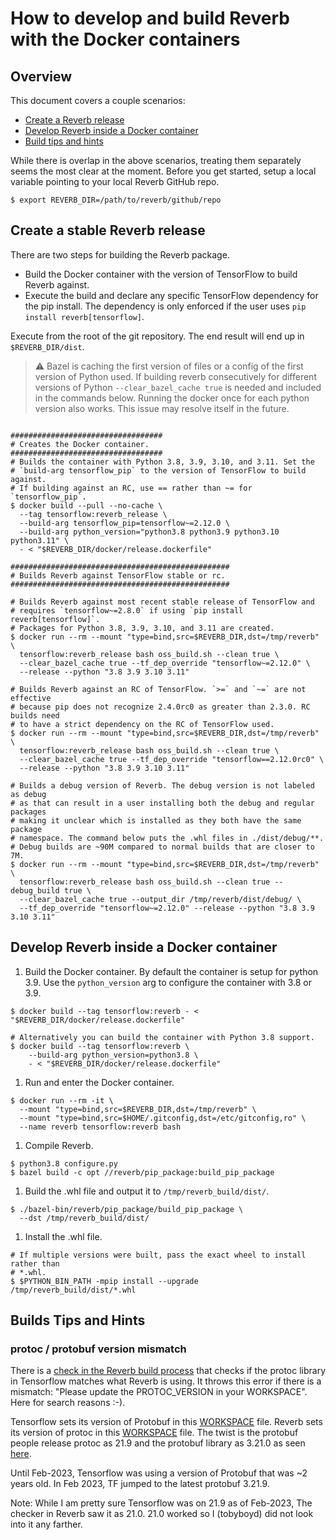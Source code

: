 # How to develop and build Reverb with the Docker containers

## Overview

This document covers a couple scenarios:

 *  <a href='#Release'>Create a Reverb release</a>
 *  <a href='#Develop'>Develop Reverb inside a Docker container</a>
 *  <a href='#builds-tips-and-hints'>Build tips and hints</a>

While there is overlap in the above scenarios, treating them separately seems
the most clear at the moment. Before you get started, setup a local variable
pointing to your local Reverb GitHub repo.

```shell
$ export REVERB_DIR=/path/to/reverb/github/repo
```

<a id='Release'></a>
## Create a stable Reverb release

There are two steps for building the Reverb package.

  * Build the Docker container with the version of TensorFlow to build Reverb
    against.
  * Execute the build and declare any specific TensorFlow dependency for the
    pip install. The dependency is only enforced if the user uses
    `pip install reverb[tensorflow]`.

Execute from the root of the git repository. The end result will end up in
`$REVERB_DIR/dist`.

> :warning: Bazel is caching the first version of files or a config of the first
   version of Python used. If building reverb consecutively for different
   versions of Python `--clear_bazel_cache true` is needed and included in
   the commands below. Running the docker once for each python version also
   works. This issue may resolve itself in the future.

```shell

##################################
# Creates the Docker container.
##################################
# Builds the container with Python 3.8, 3.9, 3.10, and 3.11. Set the
# `build-arg tensorflow_pip` to the version of TensorFlow to build against.
# If building against an RC, use == rather than ~= for `tensorflow_pip`.
$ docker build --pull --no-cache \
  --tag tensorflow:reverb_release \
  --build-arg tensorflow_pip=tensorflow~=2.12.0 \
  --build-arg python_version="python3.8 python3.9 python3.10 python3.11" \
  - < "$REVERB_DIR/docker/release.dockerfile"

#################################################
# Builds Reverb against TensorFlow stable or rc.
#################################################

# Builds Reverb against most recent stable release of TensorFlow and
# requires `tensorflow~=2.8.0` if using `pip install reverb[tensorflow]`.
# Packages for Python 3.8, 3.9, 3.10, and 3.11 are created.
$ docker run --rm --mount "type=bind,src=$REVERB_DIR,dst=/tmp/reverb" \
  tensorflow:reverb_release bash oss_build.sh --clean true \
  --clear_bazel_cache true --tf_dep_override "tensorflow~=2.12.0" \
  --release --python "3.8 3.9 3.10 3.11"

# Builds Reverb against an RC of TensorFlow. `>=` and `~=` are not effective
# because pip does not recognize 2.4.0rc0 as greater than 2.3.0. RC builds need
# to have a strict dependency on the RC of TensorFlow used.
$ docker run --rm --mount "type=bind,src=$REVERB_DIR,dst=/tmp/reverb" \
  tensorflow:reverb_release bash oss_build.sh --clean true \
  --clear_bazel_cache true --tf_dep_override "tensorflow==2.12.0rc0" \
  --release --python "3.8 3.9 3.10 3.11"

# Builds a debug version of Reverb. The debug version is not labeled as debug
# as that can result in a user installing both the debug and regular packages
# making it unclear which is installed as they both have the same package
# namespace. The command below puts the .whl files in ./dist/debug/**.
# Debug builds are ~90M compared to normal builds that are closer to 7M.
$ docker run --rm --mount "type=bind,src=$REVERB_DIR,dst=/tmp/reverb" \
  tensorflow:reverb_release bash oss_build.sh --clean true --debug_build true \
  --clear_bazel_cache true --output_dir /tmp/reverb/dist/debug/ \
  --tf_dep_override "tensorflow~=2.12.0" --release --python "3.8 3.9 3.10 3.11"

```

<a id='Develop'></a>
## Develop Reverb inside a Docker container

1. Build the Docker container. By default the container is setup for python 3.9.
   Use the `python_version` arg to configure the container with 3.8 or 3.9.

  ```shell
  $ docker build --tag tensorflow:reverb - < "$REVERB_DIR/docker/release.dockerfile"

  # Alternatively you can build the container with Python 3.8 support.
  $ docker build --tag tensorflow:reverb \
      --build-arg python_version=python3.8 \
      - < "$REVERB_DIR/docker/release.dockerfile"
  ```

1. Run and enter the Docker container.

  ```shell
  $ docker run --rm -it \
    --mount "type=bind,src=$REVERB_DIR,dst=/tmp/reverb" \
    --mount "type=bind,src=$HOME/.gitconfig,dst=/etc/gitconfig,ro" \
    --name reverb tensorflow:reverb bash
  ```

1. Compile Reverb.

  ```shell
  $ python3.8 configure.py
  $ bazel build -c opt //reverb/pip_package:build_pip_package
  ```

1. Build the .whl file and output it to `/tmp/reverb_build/dist/`.

  ```shell
  $ ./bazel-bin/reverb/pip_package/build_pip_package \
    --dst /tmp/reverb_build/dist/
  ```

1. Install the .whl file.

  ```shell
  # If multiple versions were built, pass the exact wheel to install rather than
  # *.whl.
  $ $PYTHON_BIN_PATH -mpip install --upgrade /tmp/reverb_build/dist/*.whl
  ```

<a id='#builds-tips-and-hints'></a>

## Builds Tips and Hints

### protoc / protobuf version mismatch

There is a
[check in the Reverb build process](https://github.com/deepmind/reverb/blob/master/third_party/protobuf.BUILD)
that checks if the protoc library in Tensorflow matches what Reverb is using. It
throws this error if there is a mismatch: "Please update the PROTOC_VERSION in
your WORKSPACE". Here for search reasons :-).

Tensorflow sets its version of Protobuf in this
[WORKSPACE](https://github.com/tensorflow/tensorflow/blob/master/tensorflow/workspace2.bzl)
file. Reverb sets its version of protoc in this
[WORKSPACE](https://github.com/deepmind/reverb/blob/master/WORKSPACE) file. The
twist is the protobuf people release protoc as 21.9 and the protobuf library as
3.21.0 as seen
[here](https://github.com/protocolbuffers/protobuf/releases/tag/v21.12).

Until Feb-2023, Tensorflow was using a version of Protobuf that was ~2 years
old. In Feb 2023, TF jumped to the latest protobuf 3.21.9.

Note: While I am pretty sure Tensorflow was on 21.9 as of Feb-2023, The checker
in Reverb saw it as 21.0. 21.0 worked so I (tobyboyd) did not look into it any
farther.
